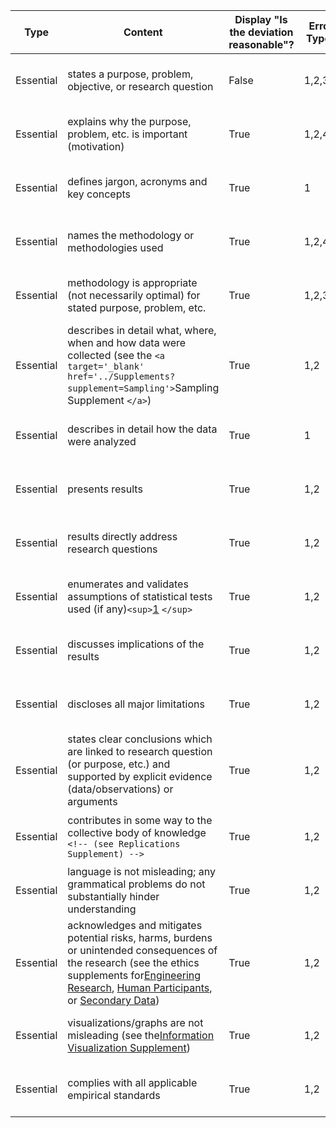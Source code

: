 | Type      | Content                                                                                                                                                                                                                                                                                                                                                                                                                                                                                             | Display "Is the deviation reasonable"? | Error Types | Display Free text question? | Free Text Question Label               |
| --------- | --------------------------------------------------------------------------------------------------------------------------------------------------------------------------------------------------------------------------------------------------------------------------------------------------------------------------------------------------------------------------------------------------------------------------------------------------------------------------------------------------- | -------------------------------------- | ----------- | --------------------------- | -------------------------------------- |
| Essential | states a purpose, problem, objective, or research question                                                                                                                                                                                                                                                                                                                                                                                                                                          | False                                  | 1,2,3,4     | True                        | How can this problem be addressed?     |
| Essential | explains why the purpose, problem, etc. is important (motivation)                                                                                                                                                                                                                                                                                                                                                                                                                                   | True                                   | 1,2,4       | True                        | How can this problem be addressed?     |
| Essential | defines jargon, acronyms and key concepts                                                                                                                                                                                                                                                                                                                                                                                                                                                           | True                                   | 1           | True                        | List the terms that should be defined: |
| Essential | names the methodology or methodologies used                                                                                                                                                                                                                                                                                                                                                                                                                                                         | True                                   | 1,2,4       | True                        | How can this problem be addressed?     |
| Essential | methodology is appropriate (not necessarily optimal) for stated purpose, problem, etc.                                                                                                                                                                                                                                                                                                                                                                                                              | True                                   | 1,2,3,4     | False                       | How can this problem be addressed?     |
| Essential | describes in detail what, where, when and how data were collected (see the `<a target='_blank' href='../Supplements?supplement=Sampling'>`Sampling Supplement `</a>`)                                                                                                                                                                                                                                                                                                                           | True                                   | 1,2         | True                        | How can this problem be addressed?     |
| Essential | describes in detail how the data were analyzed                                                                                                                                                                                                                                                                                                                                                                                                                                                      | True                                   | 1           | True                        | How can this problem be addressed?     |
| Essential | presents results                                                                                                                                                                                                                                                                                                                                                                                                                                                                                    | True                                   | 1,2         | True                        | How can this problem be addressed?     |
| Essential | results directly address research questions                                                                                                                                                                                                                                                                                                                                                                                                                                                         | True                                   | 1,2         | True                        | How can this problem be addressed?     |
| Essential | enumerates and validates assumptions of statistical tests used (if any)`<sup>`[1](#myfootnote1) `</sup>`                                                                                                                                                                                                                                                                                                                                                                                           | True                                   | 1,2         | True                        | How can this problem be addressed?     |
| Essential | discusses implications of the results                                                                                                                                                                                                                                                                                                                                                                                                                                                               | True                                   | 1,2         | True                        | How can this problem be addressed?     |
| Essential | discloses all major limitations                                                                                                                                                                                                                                                                                                                                                                                                                                                                     | True                                   | 1,2         | True                        | How can this problem be addressed?     |
| Essential | states clear conclusions which are linked to research question (or purpose, etc.) and supported by explicit evidence (data/observations) or arguments                                                                                                                                                                                                                                                                                                                                               | True                                   | 1,2         | True                        | How can this problem be addressed?     |
| Essential | contributes in some way to the collective body of knowledge `<!-- (see Replications Supplement) -->`                                                                                                                                                                                                                                                                                                                                                                                              | True                                   | 1,2         | True                        | How can this problem be addressed?     |
| Essential | language is not misleading; any grammatical problems do not substantially hinder understanding                                                                                                                                                                                                                                                                                                                                                                                                      | True                                   | 1,2         | True                        | How can this problem be addressed?     |
| Essential | acknowledges and mitigates potential risks, harms, burdens or unintended consequences of the research (see the ethics supplements for[Engineering Research](https://github.com/acmsigsoft/EmpiricalStandards/blob/master/Supplements/EthicsEngineering.md), [Human Participants](https://github.com/acmsigsoft/EmpiricalStandards/blob/master/Supplements/EthicsHumanParticipants.md), or [Secondary Data](https://github.com/acmsigsoft/EmpiricalStandards/blob/master/Supplements/EthicsSecondaryData.md)) | True                                   | 1,2         | True                        | How can this problem be addressed?     |
| Essential | visualizations/graphs are not misleading (see the[Information Visualization Supplement](https://github.com/acmsigsoft/EmpiricalStandards/blob/master/Supplements/InformationVisualization.md))                                                                                                                                                                                                                                                                                                         | True                                   | 1,2         | True                        | How can this problem be addressed?     |
| Essential | complies with all applicable empirical standards                                                                                                                                                                                                                                                                                                                                                                                                                                                    | True                                   | 1,2         | True                        | How can this problem be addressed?     |
